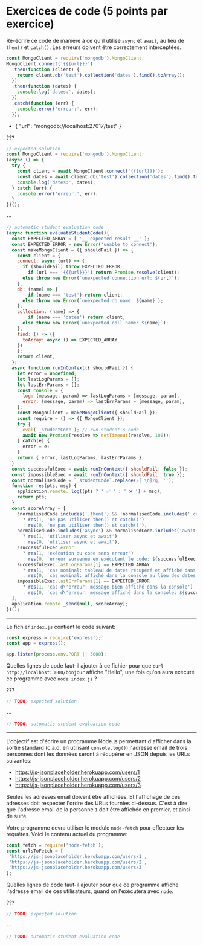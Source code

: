 # Exercices de code (5 points par exercice)

Ré-écrire ce code de manière à ce qu'il utilise `async` et `await`, au lieu de `then()` et `catch()`. Les erreurs doivent être correctement interceptées.

```js
const MongoClient = require('mongodb').MongoClient;
MongoClient.connect('{{{url}}}')
  .then(function (client) {
    return client.db('test').collection('dates').find().toArray();
  })
  .then(function (dates) {
    console.log('dates:', dates);
  })
  .catch(function (err) {
    console.error('erreur:', err);
  });
```

- { "url": "mongodb://localhost:27017/test" }

???

```js
// expected solution
const MongoClient = require('mongodb').MongoClient;
(async () => {
  try {
    const client = await MongoClient.connect('{{{url}}}');
    const dates = await client.db('test').collection('dates').find().toArray();
    console.log('dates:', dates);
  } catch (err) {
    console.error('erreur:', err);
  }
})();
```

--

```js
// automatic student evaluation code
(async function evaluateStudentCode(){
  const EXPECTED_ARRAY = [ '__ expected result __' ];
  const EXPECTED_ERROR = new Error('unable to connect');
  const makeMongoClient = ({ shouldFail }) => {
    const client = {
    connect: async (url) => {
      if (shouldFail) throw EXPECTED_ERROR;
        if (url === '{{{url}}}') return Promise.resolve(client);
      else throw new Error(`unexpected connection url: ${url}`);
    },
    db: (name) => {
        if (name === 'test') return client;
      else throw new Error(`unexpected db name: ${name}`);
    },
    collection: (name) => {
        if (name === 'dates') return client;
      else throw new Error(`unexpected coll name: ${name}`);
    },
    find: () => ({
      toArray: async () => EXPECTED_ARRAY
    })
    };
    return client;
  };
  async function runInContext({ shouldFail }) {
    let error = undefined;
    let lastLogParams = [];
    let lastErrParams = [];
    const console = {
      log: (message, param) => lastLogParams = [message, param],
      error: (message, param) => lastErrParams = [message, param],
    };
    const MongoClient = makeMongoClient({ shouldFail });
    const require = () => ({ MongoClient });
    try {
      eval(`_studentCode`); // run student's code
      await new Promise(resolve => setTimeout(resolve, 100));
    } catch(e) {
      error = e;
    }
    return { error, lastLogParams, lastErrParams };
  }
  const successfulExec = await runInContext({ shouldFail: false });
  const impossibleExec = await runInContext({ shouldFail: true });
  const normalisedCode = `_studentCode`.replace(/[ \n]/g, '');
  function res(pts, msg) {
    application.remote._log((pts ? ' ✅ ' : ' ❌ ') + msg);
    return pts; 
  }
  const scoreArray = [
    !normalisedCode.includes('.then(') && !normalisedCode.includes('.catch(')
      ? res(1, 'ne pas utiliser then() et catch()')
      : res(0, 'ne pas utiliser then() et catch()'),
    normalisedCode.includes('async') && normalisedCode.includes('await')
      ? res(1, 'utiliser async et await')
      : res(0, 'utiliser async et await'),
    !successfulExec.error
      ? res(1, 'exécution du code sans erreur')
      : res(0, `erreur survenue en exécutant le code: ${successfulExec.error}`),
    successfulExec.lastLogParams[1] == EXPECTED_ARRAY
      ? res(1, 'cas nominal: tableau de dates récupéré et affiché dans la console')
      : res(0, `cas nominal: affiché dans la console au lieu des dates: ${successfulExec.lastLogParams[1]}`),
    impossibleExec.lastErrParams[1] == EXPECTED_ERROR
      ? res(1, 'cas d\'erreur: message bien affiché dans la console')
      : res(0, `cas d\'erreur: message affiché dans la console: ${successfulExec.lastErrParams[1]}`),
  ];
  application.remote._send(null, scoreArray);
})();
```


---

Le fichier `index.js` contient le code suivant:

```js
const express = require('express');
const app = express();

app.listen(process.env.PORT || 3000);
```

Quelles lignes de code faut-il ajouter à ce fichier pour que `curl http://localhost:3000/bonjour` affiche "Hello", une fois qu'on aura exécuté ce programme avec `node index.js` ?

???

```js
// TODO: expected solution
```

--

```js
// TODO: automatic student evaluation code
```

---

L'objectif est d'écrire un programme Node.js permettant d'afficher dans la sortie standard (c.a.d. en utilisant `console.log()`) l'adresse email de trois personnes dont les données seront à récupérer en JSON depuis les URLs suivantes:

 - https://js-jsonplaceholder.herokuapp.com/users/1
 - https://js-jsonplaceholder.herokuapp.com/users/2
 - https://js-jsonplaceholder.herokuapp.com/users/3

Seules les adresses email doivent être affichées. Et l'affichage de ces adresses doit respecter l'ordre des URLs fournies ci-dessus. C'est à dire que l'adresse email de la personne `1` doit être affichée en premier, et ainsi de suite.

Votre programme devra utiliser le module `node-fetch` pour effectuer les requêtes. Voici le contenu actuel du programme:

```js
const fetch = require('node-fetch');
const urlsToFetch = [
 'https://js-jsonplaceholder.herokuapp.com/users/1',
 'https://js-jsonplaceholder.herokuapp.com/users/2',
 'https://js-jsonplaceholder.herokuapp.com/users/3'
];
```

Quelles lignes de code faut-il ajouter pour que ce programme affiche l'adresse email de ces utilisateurs, quand on l'exécutera avec `node`.

???

```js
// TODO: expected solution
```

--

```js
// TODO: automatic student evaluation code
```
